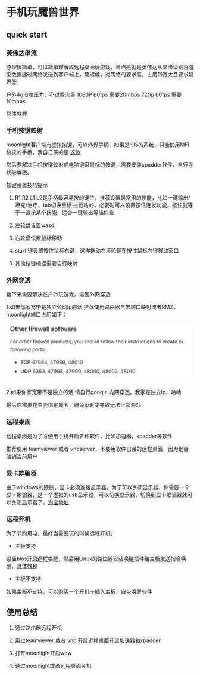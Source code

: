 # 手机玩魔兽世界

## quick start


### 英伟达串流

原理很简单，可以简单理解成远程桌面玩游戏，重点是就是英伟达从显卡级别将渲染数据通过网络发送到客户端上，延迟低，对网络的要求高，占用带宽大且要求延迟低

户外4g没啥压力，不过费流量 1080P 60fps 需要20mbps 720p 60fps 需要10mbps 

[具体教程](https://www.iplaysoft.com/moonlight-stream.html)


### 手机按键映射

moonlight客户端有虚拟按键，可以外界手柄，如果是IOS的系统，只能使用MFI协议的手柄，我自己买的是 [这款](https://item.taobao.com/item.htm?spm=a1z09.2.0.0.47872e8d5G9qO2&id=582775143593&_u=d3td1r106a1)

然后要解决手机按键映射成电脑键盘鼠标的按键，需要安装xpadder软件，自行寻找破解版。

按键设置技巧提示

1. R1 R2 L1 L2是手柄最容易按的键位，推荐设置最常用的技能，比如一键输出/坦克/治疗，tab切换目标 拦截啥的，必要时可以设置按住连发功能，按住就等于一直按某个技能，适合一键输出等插件宏

2. 左轮盘设置wasd

3. 右轮盘设置鼠标移动

4. start 键设置按住鼠标右键，这样拖动右滚轮是在按住鼠标右键移动窗口

5. 其他按键根据需要自行映射


### 外网穿透

接下来需要解决在户外玩游戏，需要外网穿透

1.如果你家宽带是独立公网Ip的话 推荐使用路由器自带端口映射或者RMZ，moonlight端口占用如下：

![moonlight](../img/moonlight_port.png)

2.如果你家宽带不是独立的话,请自行google 内网穿透，我家是独立Ip，哈哈

最后你需要花生壳绑定域名，避免Ip更变导致无法正常游戏


### 远程桌面

远程桌面是为了方便用手机开启各种软件，比如加速器，xpadder等软件

推荐使用 teamviewer 或者 vncserver，不要用软件自带的远程桌面，因为他会注销当前用户


### 显卡欺骗器

由于windows的限制，显卡必须连接显示器，为了可以关闭显示器，你需要一个显卡欺骗器，是一个虚拟的usb显示器，可以切换显示器，切换到显卡欺骗器就可以关闭显示器了，[淘宝地址](https://detail.tmall.com/item.htm?id=564633453403&spm=a1z09.2.0.0.47872e8d5G9qO2&_u=d3td1r1a69a)


### 远程开机

为了节约用电，最好当需要玩的时候远程开机。

*  主板支持

设置bios开启远程唤醒，然后用Linux的路由器安装唤醒插件给主板发送指令唤醒，[具体教程](https://www.znds.com/tv-948915-1-1.html)

*  主板不支持

如果主板不支持，可以购买一个[开机卡](https://item.taobao.com/item.htm?spm=a1z09.2.0.0.47872e8d5G9qO2&id=560152732327&_u=d3td1r1494f)插入主板，自带唤醒软件




## 使用总结

1. 通过路由器远程开机

2. 用过teamviewer 或者 vnc 开启远程桌面开启加速器和xpadder

3. 打开moonlight开启wow

4. 通过moonlight或者远程桌面关机



  


